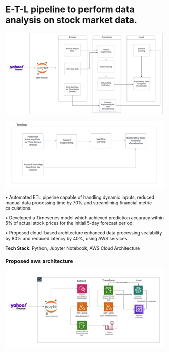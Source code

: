 # E-T-L pipeline to perform data analysis on stock market data.

![Tool-box](Images/1.jpeg)

![Tool-box](Images/2.jpeg)

• Automated ETL pipeline capable of handling dynamic inputs, reduced manual data processing time by 70% and
streamlining financial metric calculations.

• Developed a Timeseries model which achieved prediction accuracy within 5% of actual stock prices for the initial
5-day forecast period.

• Proposed cloud-based architecture enhanced data processing scalability by 80% and reduced latency by 40%,
using AWS services.

**Tech Stack:**  Python, Jupyter Notebook, AWS Cloud Architecture

### Proposed aws architecture
![Tool-box](Images/3.jpeg)


